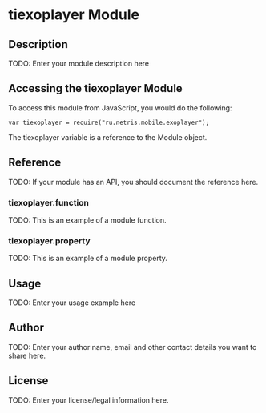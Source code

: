 # tiexoplayer Module

## Description

TODO: Enter your module description here

## Accessing the tiexoplayer Module

To access this module from JavaScript, you would do the following:

    var tiexoplayer = require("ru.netris.mobile.exoplayer");

The tiexoplayer variable is a reference to the Module object.

## Reference

TODO: If your module has an API, you should document
the reference here.

### tiexoplayer.function

TODO: This is an example of a module function.

### tiexoplayer.property

TODO: This is an example of a module property.

## Usage

TODO: Enter your usage example here

## Author

TODO: Enter your author name, email and other contact
details you want to share here.

## License

TODO: Enter your license/legal information here.
